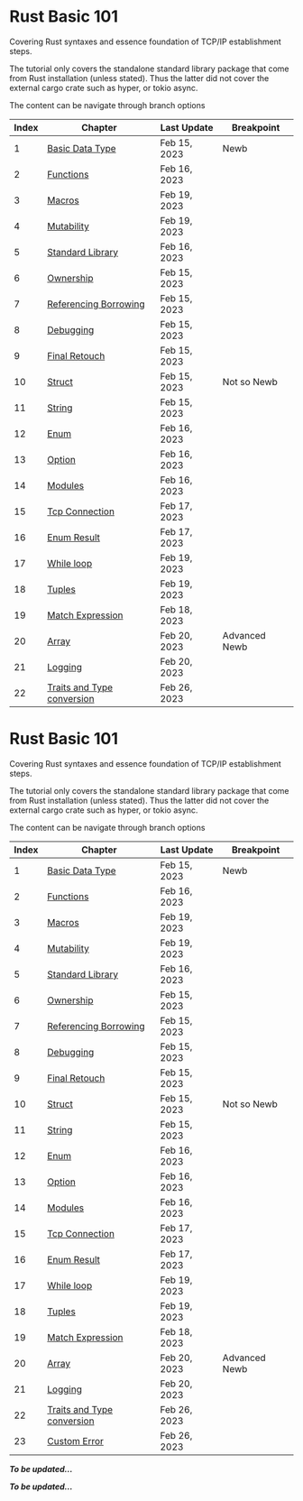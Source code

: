 # Rust Basic 101

Covering Rust syntaxes and essence foundation of TCP/IP establishment steps.

The tutorial only covers the standalone standard library package that come from Rust installation (unless stated).
Thus the latter did not cover the external cargo crate such as hyper, or tokio async.

The content can be navigate through branch options

| Index | Chapter                                                                            | Last Update  | Breakpoint    |
| ----- | ---------------------------------------------------------------------------------- | ------------ | ------------- |
| 1     | [Basic Data Type](https://github.com/CeailO/rust-basic-101/tree/01/src)            | Feb 15, 2023 | Newb          |
| 2     | [Functions](https://github.com/CeailO/rust-basic-101/tree/02/src)                  | Feb 16, 2023 |               |
| 3     | [Macros](https://github.com/CeailO/rust-basic-101/tree/03/src)                     | Feb 19, 2023 |               |
| 4     | [Mutability](https://github.com/CeailO/rust-basic-101/tree/04/src)                 | Feb 19, 2023 |               |
| 5     | [Standard Library](https://github.com/CeailO/rust-basic-101/tree/05/src)           | Feb 16, 2023 |               |
| 6     | [Ownership](https://github.com/CeailO/rust-basic-101/tree/06/src)                  | Feb 15, 2023 |               |
| 7     | [Referencing Borrowing](https://github.com/CeailO/rust-basic-101/tree/07/src)      | Feb 15, 2023 |               |
| 8     | [Debugging](https://github.com/CeailO/rust-basic-101/tree/08/src)                  | Feb 15, 2023 |               |
| 9     | [Final Retouch](https://github.com/CeailO/rust-basic-101/tree/09/src)              | Feb 15, 2023 |               |
| 10    | [Struct](https://github.com/CeailO/rust-basic-101/tree/10/src)                     | Feb 15, 2023 | Not so Newb   |
| 11    | [String](https://github.com/CeailO/rust-basic-101/tree/11/src)                     | Feb 15, 2023 |               |
| 12    | [Enum](https://github.com/CeailO/rust-basic-101/tree/12/src)                       | Feb 16, 2023 |               |
| 13    | [Option](https://github.com/CeailO/rust-basic-101/tree/13/src)                     | Feb 16, 2023 |               |
| 14    | [Modules](https://github.com/CeailO/rust-basic-101/tree/14/src)                    | Feb 16, 2023 |               |
| 15    | [Tcp Connection](https://github.com/CeailO/rust-basic-101/tree/15/src)             | Feb 17, 2023 |               |
| 16    | [Enum Result](https://github.com/CeailO/rust-basic-101/tree/16/src)                | Feb 17, 2023 |               |
| 17    | [While loop](https://github.com/CeailO/rust-basic-101/tree/17/src)                 | Feb 19, 2023 |               |
| 18    | [Tuples](https://github.com/CeailO/rust-basic-101/tree/18/src)                     | Feb 19, 2023 |               |
| 19    | [Match Expression](https://github.com/CeailO/rust-basic-101/tree/19/src)           | Feb 18, 2023 |               |
| 20    | [Array](https://github.com/CeailO/rust-basic-101/tree/20/src)                      | Feb 20, 2023 | Advanced Newb |
| 21    | [Logging](https://github.com/CeailO/rust-basic-101/tree/21/src)                    | Feb 20, 2023 |               |
| 22    | [Traits and Type conversion](https://github.com/CeailO/rust-basic-101/tree/22/src) | Feb 26, 2023 |               |
# Rust Basic 101

Covering Rust syntaxes and essence foundation of TCP/IP establishment steps.

The tutorial only covers the standalone standard library package that come from Rust installation (unless stated).
Thus the latter did not cover the external cargo crate such as hyper, or tokio async.

The content can be navigate through branch options

| Index | Chapter                                                                            | Last Update  | Breakpoint    |
| ----- | ---------------------------------------------------------------------------------- | ------------ | ------------- |
| 1     | [Basic Data Type](https://github.com/CeailO/rust-basic-101/tree/01/src)            | Feb 15, 2023 | Newb          |
| 2     | [Functions](https://github.com/CeailO/rust-basic-101/tree/02/src)                  | Feb 16, 2023 |               |
| 3     | [Macros](https://github.com/CeailO/rust-basic-101/tree/03/src)                     | Feb 19, 2023 |               |
| 4     | [Mutability](https://github.com/CeailO/rust-basic-101/tree/04/src)                 | Feb 19, 2023 |               |
| 5     | [Standard Library](https://github.com/CeailO/rust-basic-101/tree/05/src)           | Feb 16, 2023 |               |
| 6     | [Ownership](https://github.com/CeailO/rust-basic-101/tree/06/src)                  | Feb 15, 2023 |               |
| 7     | [Referencing Borrowing](https://github.com/CeailO/rust-basic-101/tree/07/src)      | Feb 15, 2023 |               |
| 8     | [Debugging](https://github.com/CeailO/rust-basic-101/tree/08/src)                  | Feb 15, 2023 |               |
| 9     | [Final Retouch](https://github.com/CeailO/rust-basic-101/tree/09/src)              | Feb 15, 2023 |               |
| 10    | [Struct](https://github.com/CeailO/rust-basic-101/tree/10/src)                     | Feb 15, 2023 | Not so Newb   |
| 11    | [String](https://github.com/CeailO/rust-basic-101/tree/11/src)                     | Feb 15, 2023 |               |
| 12    | [Enum](https://github.com/CeailO/rust-basic-101/tree/12/src)                       | Feb 16, 2023 |               |
| 13    | [Option](https://github.com/CeailO/rust-basic-101/tree/13/src)                     | Feb 16, 2023 |               |
| 14    | [Modules](https://github.com/CeailO/rust-basic-101/tree/14/src)                    | Feb 16, 2023 |               |
| 15    | [Tcp Connection](https://github.com/CeailO/rust-basic-101/tree/15/src)             | Feb 17, 2023 |               |
| 16    | [Enum Result](https://github.com/CeailO/rust-basic-101/tree/16/src)                | Feb 17, 2023 |               |
| 17    | [While loop](https://github.com/CeailO/rust-basic-101/tree/17/src)                 | Feb 19, 2023 |               |
| 18    | [Tuples](https://github.com/CeailO/rust-basic-101/tree/18/src)                     | Feb 19, 2023 |               |
| 19    | [Match Expression](https://github.com/CeailO/rust-basic-101/tree/19/src)           | Feb 18, 2023 |               |
| 20    | [Array](https://github.com/CeailO/rust-basic-101/tree/20/src)                      | Feb 20, 2023 | Advanced Newb |
| 21    | [Logging](https://github.com/CeailO/rust-basic-101/tree/21/src)                    | Feb 20, 2023 |               |
| 22    | [Traits and Type conversion](https://github.com/CeailO/rust-basic-101/tree/22/src) | Feb 26, 2023 |               |
| 23    | [Custom Error](https://github.com/CeailO/rust-basic-101/tree/23/src)               | Feb 26, 2023 |               |

**_To be updated..._**


**_To be updated..._**
